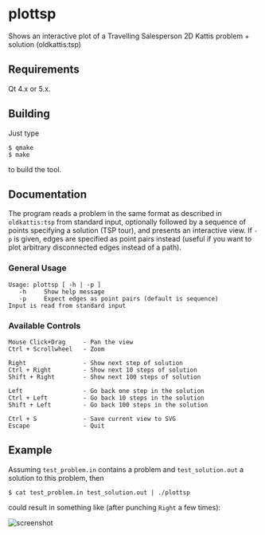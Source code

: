 plottsp
=======

Shows an interactive plot of a Travelling Salesperson 2D Kattis
problem + solution (oldkattis:tsp)

Requirements
------------
Qt 4.x or 5.x.

Building
--------
Just type

    $ qmake
    $ make

to build the tool.

Documentation
-------------
The program reads a problem in the same format as described in
`oldkattis:tsp` from standard input, optionally followed by a
sequence of points specifying a solution (TSP tour), and presents
an interactive view. If `-p` is given, edges are specified as
point pairs instead (useful if you want to plot arbitrary
disconnected edges instead of a path).

### General Usage
    Usage: plottsp [ -h | -p ]
       -h     Show help message
       -p     Expect edges as point pairs (default is sequence)
    Input is read from standard input

### Available Controls
    Mouse Click+Drag     - Pan the view
    Ctrl + Scrollwheel   - Zoom

    Right                - Show next step of solution
    Ctrl + Right         - Show next 10 steps of solution
    Shift + Right        - Show next 100 steps of solution

    Left                 - Go back one step in the solution
    Ctrl + Left          - Go back 10 steps in the solution
    Shift + Left         - Go back 100 steps in the solution

    Ctrl + S             - Save current view to SVG
    Escape               - Quit

Example
-------
Assuming `test_problem.in` contains a problem and `test_solution.out`
a solution to this problem, then

    $ cat test_problem.in test_solution.out | ./plottsp

could result in something like (after punching `Right` a few times):

![screenshot][plottsp]

[plottsp]: https://raw.github.com/estan/plottsp/master/plottsp.png "Example view from plottsp"

